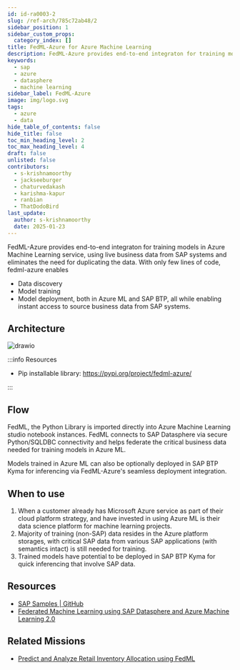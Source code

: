 ```yaml
---
id: id-ra0003-2
slug: /ref-arch/785c72ab48/2
sidebar_position: 1
sidebar_custom_props:
  category_index: []
title: FedML-Azure for Azure Machine Learning
description: FedML-Azure provides end-to-end integraton for training models in Azure Machine Learning service, using live business data from SAP systems and eliminates the need for duplicating the data.
keywords:
  - sap
  - azure
  - datasphere
  - machine learning
sidebar_label: FedML-Azure
image: img/logo.svg
tags:
  - azure
  - data
hide_table_of_contents: false
hide_title: false
toc_min_heading_level: 2
toc_max_heading_level: 4
draft: false
unlisted: false
contributors:
  - s-krishnamoorthy
  - jackseeburger
  - chaturvedakash
  - karishma-kapur
  - ranbian
  - ThatDodoBird
last_update:
  author: s-krishnamoorthy
  date: 2025-01-23
---
```


FedML-Azure provides end-to-end integraton for training models in Azure Machine Learning service, using live business data from SAP systems and eliminates the need for duplicating the data. With only few lines of code, fedml-azure enables 
<ul><li>Data discovery</li>
<li> Model training</li>
<li>Model deployment, both in Azure ML and SAP BTP, all while enabling instant access to source business data from SAP systems.  </li></ul> 


## Architecture

![drawio](drawio/fedml-azure.drawio)

:::info Resources

- Pip installable library: https://pypi.org/project/fedml-azure/ 

:::

## Flow 

FedML, the Python Library is imported directly into Azure Machine Learning studio notebook instances. FedML connects to SAP Datasphere via secure Python/SQLDBC connectivity and helps federate the critical business data needed for training models in Azure ML. 

Models trained in Azure ML can also be optionally deployed in SAP BTP Kyma for inferencing via FedML-Azure's seamless deployment integration.

## When to use 

1. When a customer already has Microsoft Azure service as part of their cloud platform strategy, and have invested in using Azure ML is their data science platform for machine learning projects. 
2. Majority of training (non-SAP) data resides in the Azure platform storages, with critical SAP data from various SAP applications (with semantics intact) is still needed for training.  
3. Trained models have potential to be deployed in SAP BTP Kyma for quick inferencing that involve SAP data. 

## Resources

- [SAP Samples | GitHub ](https://github.com/SAP-samples/datasphere-fedml/tree/main/Azure)
- [Federated Machine Learning using SAP Datasphere and Azure Machine Learning 2.0](https://community.sap.com/t5/technology-blogs-by-sap/federated-machine-learning-using-sap-datasphere-and-azure-machine-learning/ba-p/13527824)

## Related Missions

- [Predict and Analyze Retail Inventory Allocation using FedML](https://discovery-center.cloud.sap/missiondetail/3944)